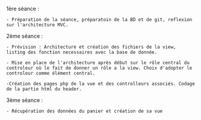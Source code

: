 1ère séance :

    - Préparation de la séance, préparatoin de la BD et de git, reflexion sur l'architecture MVC.

2ème séance : 

    - Prévision : Architecture et création des fichiers de la view, listing des fonction necessaires avec la base de donnée. 

    - Mise en place de l'architecture après début sur le rôle central du controleur où le fait de donner un rôle a la view. Choix d'adopter le controleur comme élément central.

    -Création des pages php de la vue et des controlleurs associés. Codage de la partie html du header.

3ème séance :

    - Récupération des données du panier et création de sa vue
